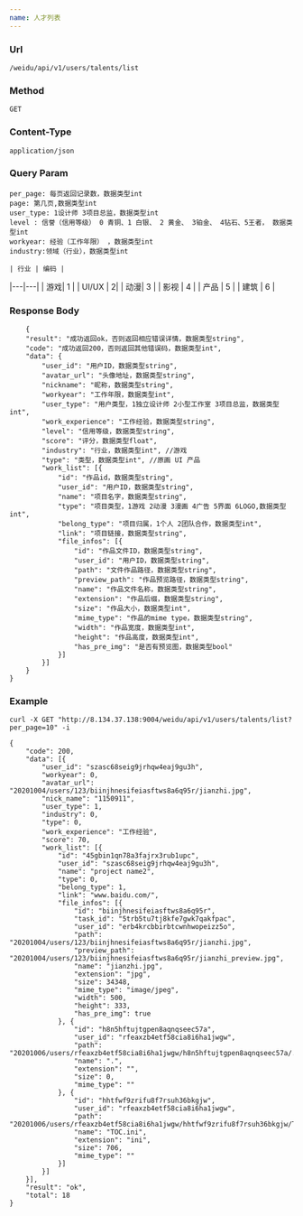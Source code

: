 ```yaml
---
name: 人才列表
---
```

    
### Url
    /weidu/api/v1/users/talents/list
    
### Method
    GET

### Content-Type
    application/json    

### Query Param
    per_page: 每页返回记录数，数据类型int
    page: 第几页,数据类型int
    user_type: 1设计师 3项目总监，数据类型int
    level : 信誉（信用等级） 0 青铜、1 白银、 2 黄金、 3铂金、 4钻石、5王者， 数据类型int
    workyear: 经验（工作年限） ，数据类型int
    industry:领域（行业），数据类型int

    | 行业 | 编码 |
|---|---|
|   游戏|     1 |
| UI/UX | 2|
|   动漫|      3 |
|   影视 |     4   |
|   产品 |     5   |
|   建筑 |     6   |


### Response Body

        {
        "result": "成功返回ok，否则返回相应错误详情，数据类型string",
        "code": "成功返回200，否则返回其他错误码，数据类型int", 
        "data": {
            "user_id": "用户ID，数据类型string",
            "avatar_url": "头像地址，数据类型string",
            "nickname": "昵称，数据类型string",
            "workyear": "工作年限，数据类型int",
            "user_type": "用户类型，1独立设计师 2小型工作室 3项目总监，数据类型int",
            "work_experience": "工作经验，数据类型string",
            "level": "信用等级，数据类型string",
            "score": "评分，数据类型float",
            "industry": "行业，数据类型int", //游戏
            "type": "类型，数据类型int", //原画 UI 产品
            "work_list": [{
                "id": "作品id，数据类型string",
                "user_id": "用户ID，数据类型string",
                "name": "项目名字，数据类型string",
                "type": "项目类型，1游戏 2动漫 3漫画 4广告 5界面 6LOGO,数据类型int",
                "belong_type": "项目归属，1个人 2团队合作，数据类型int",
                "link": "项目链接，数据类型string",
                "file_infos": [{
                    "id": "作品文件ID，数据类型string",
                    "user_id": "用户ID，数据类型string",
                    "path": "文件作品路径，数据类型string",
                    "preview_path": "作品预览路径，数据类型string",
                    "name": "作品文件名称，数据类型string",
                    "extension": "作品后缀，数据类型string",
                    "size": "作品大小，数据类型int",
                    "mime_type": "作品的mime type，数据类型string",
                    "width": "作品宽度，数据类型int",
                    "height": "作品高度，数据类型int",
                    "has_pre_img": "是否有预览图，数据类型bool"
                }]
            }]
        }
    }

### Example

    curl -X GET "http://8.134.37.138:9004/weidu/api/v1/users/talents/list?per_page=10" -i

    {
        "code": 200,
        "data": [{
            "user_id": "szasc68seig9jrhqw4eaj9gu3h",
            "workyear": 0,
            "avatar_url": "20201004/users/123/biinjhnesifeiasftws8a6q95r/jianzhi.jpg",
            "nick_name": "1150911",
            "user_type": 1,
            "industry": 0,
            "type": 0,
            "work_experience": "工作经验",
            "score": 70,
            "work_list": [{
                "id": "45gbin1qn78a3fajrx3rub1upc",
                "user_id": "szasc68seig9jrhqw4eaj9gu3h",
                "name": "project name2",
                "type": 0,
                "belong_type": 1,
                "link": "www.baidu.com/",
                "file_infos": [{
                    "id": "biinjhnesifeiasftws8a6q95r",
                    "task_id": "5trb5tu7tj8kfe7gwk7qakfpac",
                    "user_id": "erb4krcbbirbtcwnhwopeizz5o",
                    "path": "20201004/users/123/biinjhnesifeiasftws8a6q95r/jianzhi.jpg",
                    "preview_path": "20201004/users/123/biinjhnesifeiasftws8a6q95r/jianzhi_preview.jpg",
                    "name": "jianzhi.jpg",
                    "extension": "jpg",
                    "size": 34348,
                    "mime_type": "image/jpeg",
                    "width": 500,
                    "height": 333,
                    "has_pre_img": true
                }, {
                    "id": "h8n5hftujtgpen8aqnqseec57a",
                    "user_id": "rfeaxzb4etf58cia8i6ha1jwgw",
                    "path": "20201006/users/rfeaxzb4etf58cia8i6ha1jwgw/h8n5hftujtgpen8aqnqseec57a/.",
                    "name": ".",
                    "extension": "",
                    "size": 0,
                    "mime_type": ""
                }, {
                    "id": "hhtfwf9zrifu8f7rsuh36bkgjw",
                    "user_id": "rfeaxzb4etf58cia8i6ha1jwgw",
                    "path": "20201006/users/rfeaxzb4etf58cia8i6ha1jwgw/hhtfwf9zrifu8f7rsuh36bkgjw/TOC.ini",
                    "name": "TOC.ini",
                    "extension": "ini",
                    "size": 706,
                    "mime_type": ""
                }]
            }]
        }],
        "result": "ok",
        "total": 18
    }